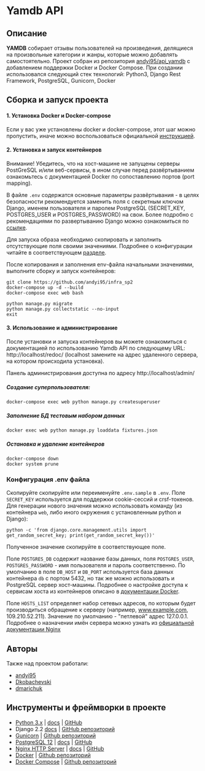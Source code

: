 # Yamdb API
## Описание

**YAMDB** собирает отзывы пользователей на произведения, делящиеся на произвольные  категории и жанры, которые можно добавлять самостоятельно.
Проект собран из репозитория [andyi95/api_yamdb](https://github.com/andyi95/api_yamdb) с добавлением поддержки Docker и Docker Compose. При создании использовался следующий стек технологий: Python3, Django Rest Framework, PostgreSQL, Gunicorn, Docker

## Сборка и запуск проекта

#### 1. Установка Docker и Docker-compose

 Если у вас уже установлены docker и docker-compose, этот шаг можно пропустить, иначе можно воспользоваться официальной [инструкцией](https://docs.docker.com/engine/install/).
 
#### 2. Установка и запуск контейнеров

Внимание! Убедитесь, что на хост-машине не запущены серверы PostGreSQL и/или веб-сервисы, в ином случае перед развёртыванием ознакомьтесь с документацией Docker по сопоставлению портов (port mapping).

В файле `.env` содержатся основные параметры развёртывания - в целях безопасности рекомендуется заменить поля с секретным ключом Django, именем пользователя и паролем PostgreSQL (SECRET_KEY, POSTGRES_USER и POSTGRES_PASSWORD) на свои. Более подробно с рекомендациями по развертыванию Django можно ознакомиться по [ссылке](https://docs.djangoproject.com/en/3.2/howto/deployment/checklist/).

Для запуска образа необходимо скопировать и заполнить отсутствующие поля своими значениями. Подробнее о конфигурации читайте в соответствующем [разделе](###конфигурация-.env-файла).

После копирования и заполнения env-файла начальными значениями, выполните сборку и запуск контейнеров:
```shell
git clone https://github.com/andyi95/infra_sp2
docker-compose up -d --build
docker-compose exec web bash

python manage.py migrate
python manage.py collectstatic --no-input
exit
```

#### 3. Использование и администрирование

После установки и запуска контейнеров вы можете ознакомиться с документацией по использованию Yamdb API по следующему URL: http://localhost/redoc/ (localhost замените на адрес удаленного сервера, на котором происходила установка).

Панель администрирования доступна по адресу http://localhost/admin/

##### Создание суперпользователя:

```shell
docker-compose exec web python manage.py createsuperuser
```
##### Заполнение БД тестовым набором данных

```shell
docker exec web python manage.py loaddata fixtures.json
```

##### Остановка и удаление контейнеров

```shell
docker-compose down
docker system prune
```

### Конфигурация .env файла
 
 Скопируйте скопируйте или переименуйте `.env.sample` в `.env`.
 Поле `SECRET_KEY` используется для поддержки cookie-сессий и crsf-токенов. Для генерации нового значения можно использовать команду (из контейнера `web`, либо иного окружения с установленным python и Django):
 ```shell
python -c 'from django.core.management.utils import get_random_secret_key; print(get_random_secret_key())'
``` 
Полученное значение скопируйте в соответствующее поле.

Поле `POSTGRES_DB` содержит название базы данных, поля `POSTGRES_USER`, `POSTGRES_PASSWORD` - имя пользователя и пароль соответственно. По умолчанию в поле `DB_HOST` и `DB_PORT` используется база данных контейнера `db` с портом 5432, но так же можно использовать и PostgreSQL сервер хост-машины. Подробнее о настройке доступа к сервисам хоста из контейнеров описано в [документации Docker](https://docs.docker.com/compose/networking/).

Поле `HOSTS_LIST` определяет набор сетевых адресов, по которым будет производиться обращение к серверу (например, www.example.com, 109.210.52.211). Значение по умолчанию - "петлевой" адрес 127.0.0.1. Подробнее о назначении имён сервера можно узнать из [официальной документации Nginx](https://nginx.org/ru/docs/http/server_names.html)

## Авторы

Также над проектом работали: 
 - [andyi95](https://github.com/andyi95)
 - [Dkobachevski](https://github.com/dmarichuk)
 - [dmarichuk](https://github.com/dmarichuk)
 
 ## Инструменты и фреймворки в проекте
 
 - [Python 3.x](https://www.python.org/) | [docs](https://docs.python.org/3/) | [GitHub](https://github.com/python/cpython/tree/3.8)
 - Django 2.2 [docs](https://docs.djangoproject.com/en/2.2/) | [GitHub репозиторий](https://github.com/django/django/tree/stable/2.2.x)
 - [Gunicorn](https://gunicorn.org/) | [Github репозиторий](https://github.com/benoitc/gunicorn)
 - [PostgreSQL 12](https://www.postgresql.org/) | [docs](https://www.postgresql.org/docs/12/index.html) | [GitHub](https://github.com/postgres/postgres/tree/REL_12_STABLE)
 - [Nginx HTTP Server](https://nginx.org/ru/) | [docs](https://nginx.org/ru/docs/) | [GitHub](https://github.com/nginx/nginx/tree/branches/stable-1.12)
 - [Docker](https://docs.docker.com/) | [Github репозиторий](https://github.com/docker)
 - [Docker Compose](https://docs.docker.com/compose/) | [Github репозиторий](https://github.com/docker/compose)
 